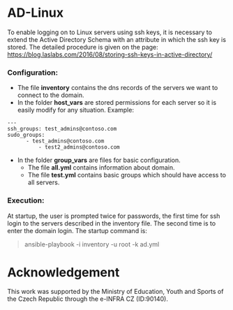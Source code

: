 # AD-Linux

To enable logging on to Linux servers using ssh keys, it is necessary to extend the Active Directory Schema with an attribute in which the ssh key is stored. The detailed procedure is given on the page: https://blog.laslabs.com/2016/08/storing-ssh-keys-in-active-directory/

### Configuration:
-	The file **inventory** contains the dns records of the servers we want to connect to the domain.
-	In the folder **host_vars** are stored permissions for each server so it is easily modify for any situation. 
Example:
```
---
ssh_groups: test_admins@contoso.com
sudo_groups:
	  - test_admins@contoso.com
          - test2_admins@contoso.com
```
-	In the folder **group_vars** are files for basic configuration. 
	-	The file **all.yml** contains information about domain.
	-	The file **test.yml** contains basic groups which should have access to all servers.

### Execution:
At startup, the user is prompted twice for passwords, the first time for ssh login to the servers described in the inventory file. The second time is to enter the domain login. The startup command is:

> ansible-playbook -i inventory -u root -k ad.yml


# Acknowledgement
This work was supported by the Ministry of Education, Youth and Sports of the Czech Republic through the e-INFRA CZ (ID:90140).
